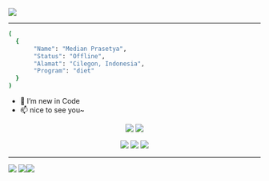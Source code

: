 ![](https://komarev.com/ghpvc/?username=mpdev-id&style=for-the-badge)

---

```bash
(
  {
       "Name": "Median Prasetya",
       "Status": "Offline",
       "Alamat": "Cilegon, Indonesia",
       "Program": "diet"
  }
)
```
- 💞️ I’m new in Code
- 📫 nice to see you~

<p align="center">
    <img src="https://img.shields.io/badge/Python-v3.7-blue" />
    <img src="https://img.shields.io/badge/PHP-7.3%20--%208.1-blue" />
</p>
<p align="center">
    <img src="https://img.shields.io/badge/OS-Linux%20%7C%20Windows-blue" />
    <img src="https://img.shields.io/badge/Text%20Editor-Visual%20Studio%20Code-blue?&logo=visual%20studio%20code&logoColor=blue" />
    <img src="![Profile views](https://gpvc.arturio.dev/[mpdev-id]" />
</p>

---
<sosmed>
    
[![](https://img.shields.io/badge/Github-black?logo=Github&logoColor=black&labelColor=white)](https://github.com/medianprasetya) [![](https://img.shields.io/badge/Twitter-yellow?logo=Twitter&logoColor=White&labelColor=white)](https://mobile.twitter.com/mnprasetya)[![](https://img.shields.io/badge/Instagram-red?logo=Instagram&logoColor=red&labelColor=white)](https://www.instagram.com/medianprasetya)

</sosmed>
